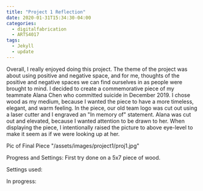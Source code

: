 ```yaml
---
title: "Project 1 Reflection"
date: 2020-01-31T15:34:30-04:00
categories:
  - digitalfabrication
  - ARTS4017
tags:
  - Jekyll
  - update
---
```


Overall, I really enjoyed doing this project. The theme of the project was about using positive and negative space, and for me, thoughts of the positive and negative spaces we can find ourselves in as people were brought to mind. I decided to create a commemorative piece of my teammate Alana Chen who committed suicide in December 2019. I chose wood as my medium, because I wanted the piece to have a more timeless, elegant, and warm feeling. In the piece, our old team logo was cut out using a laser cutter and I engraved an "In memory of" statement. Alana was cut out and elevated, because I wanted attention to be drawn to her. When displaying the piece, I intentionally raised the picture to above eye-level to make it seem as if we were looking up at her.

Pic of Final Piece
"/assets/images/project1/proj1.jpg"

Progress and Settings:
First try done on a 5x7 piece of wood.

Settings used:


In progress: